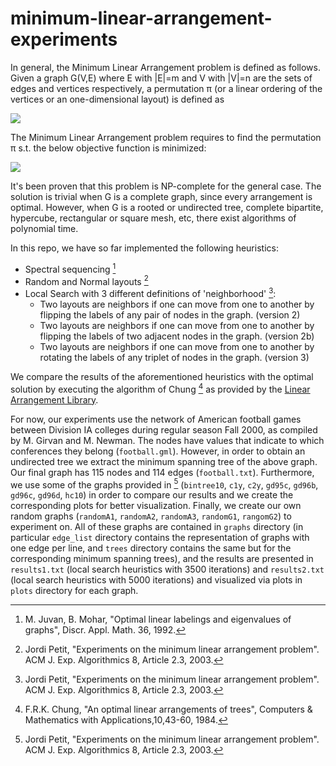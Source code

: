 # minimum-linear-arrangement-experiments
In general, the Minimum Linear Arrangement problem is defined as follows.
Given a graph G(V,E) where E with |E|=m and V with |V|=n are the sets of edges and vertices respectively, a permutation π (or a linear ordering of the vertices or an one-dimensional layout) is defined as 

<img src="https://render.githubusercontent.com/render/math?math={\color{black}\pi: V \rightarrow \{1,2,...,n\}}">

The Minimum Linear Arrangement problem requires to find the permutation π s.t. the below objective function is minimized:

<img src="https://render.githubusercontent.com/render/math?math={\color{black}\sum_{(i,j)\in E}{|\pi(i)-\pi(j)|}}">

It's been proven that this problem is NP-complete for the general case. The solution is trivial when G is a complete graph, since every arrangement is optimal. However, when G is a rooted or undirected tree, complete bipartite, hypercube, rectangular or square mesh, etc, there exist algorithms of polynomial time.

In this repo, we have so far implemented the following heuristics:
* Spectral sequencing [^ref1]
* Random and Normal layouts [^ref2]
* Local Search with 3 different definitions of 'neighborhood' [^ref2]:
  -  Two layouts are neighbors if one can move from
one to another by flipping the labels of any pair of nodes in
the graph. (version 2)
  -  Two layouts are neighbors if one can move from
one to another by flipping the labels of two adjacent nodes in
the graph. (version 2b)
  -  Two layouts are neighbors if one can move from
one to another by rotating the labels of any triplet of nodes in
the graph. (version 3)

We compare the results of the aforementioned heuristics with the optimal solution by executing the algorithm of Chung [^ref3] as provided by the [Linear Arrangement Library](https://cqllab.upc.edu/lal/).

For now, our experiments use the network of American football games between Division IA colleges during regular season Fall 2000, as compiled by M. Girvan and M. Newman. The nodes have values that indicate to which conferences they belong (``football.gml``). However, in order to obtain an undirected tree we extract the minimum spanning tree of the above graph. Our final graph has 115 nodes and 114 edges (``football.txt``). Furthermore, we use some of the graphs provided in [^ref2] (``bintree10``, ``c1y``, ``c2y``, ``gd95c``, ``gd96b``, ``gd96c``, ``gd96d``, ``hc10``)  in order to compare our results and we create the corresponding plots for better visualization. Finally, we create our own random graphs (``randomA1``, ``randomA2``, ``randomA3``, ``randomG1``, ``rangomG2``) to experiment on. All of these graphs are contained in ``graphs`` directory (in particular ``edge_list`` directory contains the representation of graphs with one edge per line, and ``trees`` directory contains the same but for the corresponding minimum spanning trees), and the results are presented in ``results1.txt`` (local search heuristics with 3500 iterations) and ``results2.txt`` (local search heuristics with 5000 iterations) and visualized via plots in ``plots`` directory for each graph.

[^ref1]:  M. Juvan, B. Mohar, "Optimal linear labelings and eigenvalues of graphs", Discr. Appl. Math. 36, 1992.
[^ref2]:  Jordi Petit, "Experiments on the minimum linear arrangement problem". ACM J. Exp. Algorithmics 8, Article 2.3, 2003.
[^ref3]:  F.R.K. Chung, "An optimal linear arrangements of trees", Computers \& Mathematics with Applications,10,43-60, 1984.
